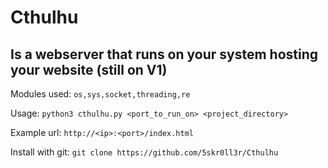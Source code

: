 # Cthulhu
## Is a webserver that runs on your system hosting your website (still on V1)

Modules used: `os,sys,socket,threading,re`

Usage: `python3 cthulhu.py <port_to_run_on> <project_directory>`

Example url: `http://<ip>:<port>/index.html`

Install with git: `git clone https://github.com/5skr0ll3r/Cthulhu`

